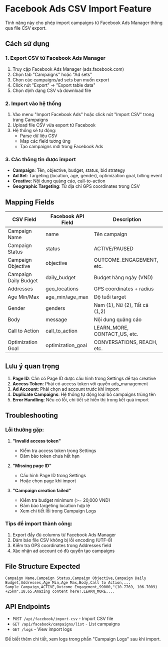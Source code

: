 # Facebook Ads CSV Import Feature

Tính năng này cho phép import campaigns từ Facebook Ads Manager thông qua file CSV export.

## Cách sử dụng

### 1. Export CSV từ Facebook Ads Manager

1. Truy cập Facebook Ads Manager (ads.facebook.com)
2. Chọn tab "Campaigns" hoặc "Ad sets"
3. Chọn các campaigns/ad sets bạn muốn export
4. Click nút "Export" → "Export table data" 
5. Chọn định dạng CSV và download file

### 2. Import vào hệ thống

1. Vào menu "Import Facebook Ads" hoặc click nút "Import CSV" trong trang Campaigns
2. Upload file CSV vừa export từ Facebook
3. Hệ thống sẽ tự động:
   - Parse dữ liệu CSV
   - Map các field tương ứng
   - Tạo campaigns mới trong Facebook Ads

### 3. Các thông tin được import

- **Campaign**: Tên, objective, budget, status, bid strategy
- **Ad Set**: Targeting (location, age, gender), optimization goal, billing event
- **Creative**: Nội dung quảng cáo, call-to-action
- **Geographic Targeting**: Từ địa chỉ GPS coordinates trong CSV

## Mapping Fields

| CSV Field | Facebook API Field | Description |
|-----------|-------------------|-------------|
| Campaign Name | name | Tên campaign |
| Campaign Status | status | ACTIVE/PAUSED |
| Campaign Objective | objective | OUTCOME_ENGAGEMENT, etc. |
| Campaign Daily Budget | daily_budget | Budget hàng ngày (VND) |
| Addresses | geo_locations | GPS coordinates + radius |
| Age Min/Max | age_min/age_max | Độ tuổi target |
| Gender | genders | Nam (1), Nữ (2), Tất cả (1,2) |
| Body | message | Nội dung quảng cáo |
| Call to Action | call_to_action | LEARN_MORE, CONTACT_US, etc. |
| Optimization Goal | optimization_goal | CONVERSATIONS, REACH, etc. |

## Lưu ý quan trọng

1. **Page ID**: Cần có Page ID được cấu hình trong Settings để tạo creative
2. **Access Token**: Phải có access token với quyền ads_management
3. **Ad Account**: Phải chọn ad account trước khi import
4. **Duplicate Campaigns**: Hệ thống tự động loại bỏ campaigns trùng tên
5. **Error Handling**: Nếu có lỗi, chi tiết sẽ hiển thị trong kết quả import

## Troubleshooting

### Lỗi thường gặp:

1. **"Invalid access token"**
   - Kiểm tra access token trong Settings
   - Đảm bảo token chưa hết hạn

2. **"Missing page ID"**
   - Cấu hình Page ID trong Settings
   - Hoặc chọn page khi import

3. **"Campaign creation failed"**
   - Kiểm tra budget minimum (>= 20,000 VND)
   - Đảm bảo targeting location hợp lệ
   - Xem chi tiết lỗi trong Campaign Logs

### Tips để import thành công:

1. Export đầy đủ columns từ Facebook Ads Manager
2. Đảm bảo file CSV không bị lỗi encoding (UTF-8)
3. Kiểm tra GPS coordinates trong Addresses field
4. Xác nhận ad account có đủ quyền tạo campaigns

## File Structure Expected

```csv
Campaign Name,Campaign Status,Campaign Objective,Campaign Daily Budget,Addresses,Age Min,Age Max,Body,Call to Action,...
Sample Campaign,ACTIVE,Outcome Engagement,99000,"(10.7769, 106.7009) +25km",18,65,Amazing content here!,LEARN_MORE,...
```

## API Endpoints

- `POST /api/facebook/import-csv` - Import CSV file
- `GET /api/facebook/campaigns/list` - List campaigns
- `GET /logs` - View import logs

Để biết thêm chi tiết, xem logs trong phần "Campaign Logs" sau khi import.
